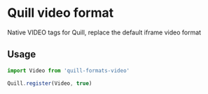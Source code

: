 # Quill video format
Native VIDEO tags for Quill, replace the default iframe video format

## Usage
```javascript
import Video from 'quill-formats-video'

Quill.register(Video, true)
```
